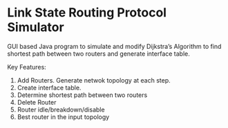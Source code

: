 # Link State Routing Protocol Simulator

GUI based Java program to simulate and modify Dijkstra’s Algorithm to find shortest path between two routers and generate interface table.

Key Features:

1. Add Routers. Generate netwok topology at each step.
2. Create interface table.
3. Determine shortest path between two routers
4. Delete Router
5. Router idle/breakdown/disable
6. Best router in the input topology